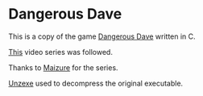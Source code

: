 # Dangerous Dave

This is a copy of the game [Dangerous Dave](https://www.dosgamesarchive.com/file/dangerous-dave/gameedge/) written in C.

[This](https://youtube.com/playlist?list=PLSkJey49cOgTSj465v2KbLZ7LMn10bCF9) video series was followed.

Thanks to [Maizure](http://www.maizure.org/projects/lets-make-dangerous-dave/) for the series.

[Unzexe](https://github.com/mywave82/unlzexe) used to decompress the original executable.

